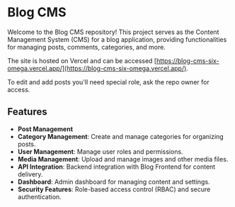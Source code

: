 # Blog CMS

Welcome to the Blog CMS repository! This project serves as the Content Management System (CMS) for a blog application, providing functionalities for managing posts, comments, categories, and more.

The site is hosted on Vercel and can be accessed [https://blog-cms-six-omega.vercel.app/](https://blog-cms-six-omega.vercel.app/).

To edit and add posts you'll need special role, ask the repo owner for access.


## Features

- **Post Management**
- **Category Management**: Create and manage categories for organizing posts.
- **User Management**: Manage user roles and permissions.
- **Media Management**: Upload and manage images and other media files.
- **API Integration**: Backend integration with Blog Frontend for content delivery.
- **Dashboard**: Admin dashboard for managing content and settings.
- **Security Features**: Role-based access control (RBAC) and secure authentication.
